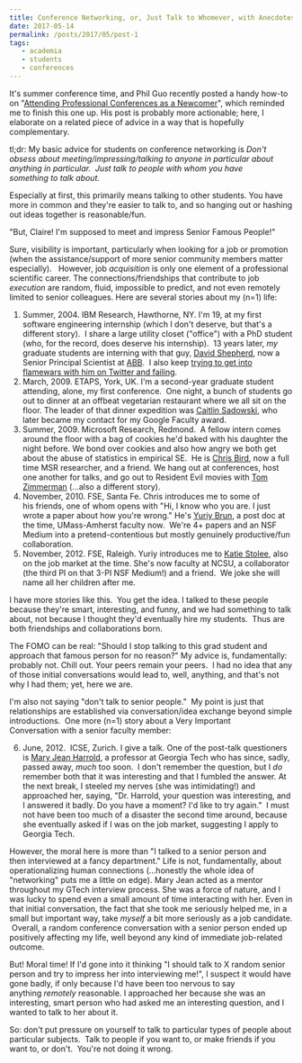 ```yaml
---
title: Conference Networking, or, Just Talk to Whomever, with Anecdotes
date: 2017-05-14
permalink: /posts/2017/05/post-1
tags: 
   - academia
   - students
   - conferences
---
```


It's summer conference time, and Phil Guo recently posted a handy how-to on "<a href="http://pgbovine.net/attending-conferences.htm">Attending Professional Conferences as a Newcomer</a>", which reminded me to finish this one up. His post is probably more actionable; here, I elaborate on a related piece of advice in a way that&nbsp;is hopefully complementary.&nbsp;<span id="selectionBoundary_1494784153446_23183101071139833" class="rangySelectionBoundary" style="line-height:0;display:none;"></span>

tl;dr: My basic advice for students on conference networking is&nbsp;<em>Don't obsess about meeting/impressing/talking to anyone in particular about anything in particular. &nbsp;Just&nbsp;talk to people with whom you have something&nbsp;to talk about.</em> <em>&nbsp;</em>

Especially at first, this primarily means talking to other&nbsp;students. You have more in common and they're easier to talk to,&nbsp;and so hanging out or hashing out&nbsp;ideas together is reasonable/fun.

"But, Claire! I'm supposed to meet and impress Senior Famous&nbsp;People!"

Sure, visibility is important, particularly&nbsp;when looking for a job or promotion (when the assistance/support of more senior community members matter especially). &nbsp; However, job <em>acquisition</em>&nbsp;is only one&nbsp;element&nbsp;of a professional scientific career. The connections/friendships that contribute to&nbsp;job <em>execution</em>&nbsp;are random, fluid, impossible to&nbsp;predict, and not even remotely limited to senior colleagues. Here are&nbsp;several&nbsp;stories about my (n=1) life:
<ol>
	<li>Summer, 2004. IBM Research, Hawthorne, NY. I'm 19, at my first software engineering internship (which I don't deserve, but that's a different story). &nbsp;I share a large utility closet ("office") with a PhD student (who, for the record, does deserve his internship). &nbsp;13 years later,&nbsp;<em>my</em> graduate students are&nbsp;interning with that guy, <a href="http://davidshepherd.weebly.com/">David Shepherd</a>, now a Senior Principal&nbsp;Scientist at <a href="http://www.abb.com/">ABB</a>. &nbsp;I also keep <a href="https://twitter.com/clegoues/status/852867754537476097">trying to get into flamewars with him on Twitter and failing</a>.</li>
	<li>March, 2009. ETAPS, York, UK. I'm a second-year graduate student attending, alone, my&nbsp;first conference. &nbsp;One night, a bunch of&nbsp;students go out to dinner at an offbeat vegetarian restaurant where we all sit on the floor.&nbsp;The leader of that dinner expedition was <a href="http://research.google.com/pubs/CaitlinSadowski.html">Caitlin Sadowski</a>, who later became my contact for my Google Faculty award.</li>
	<li>Summer, 2009. Microsoft Research, Redmond. &nbsp;A&nbsp;fellow intern comes around the floor with&nbsp;a bag&nbsp;of cookies he'd baked with his daughter the night before. We bond over cookies and also how&nbsp;angry we both get about the abuse&nbsp;of&nbsp;statistics in empirical SE. &nbsp;He is <a href="https://www.microsoft.com/en-us/research/people/cbird/">Chris Bird</a>, now a&nbsp;full time MSR researcher, and a friend. We hang out at conferences, host one another for talks, and go out to Resident Evil movies with <a href="http://thomas-zimmermann.com/">Tom Zimmerman</a> (...also a different story).</li>
	<li>November, 2010. FSE, Santa Fe. Chris&nbsp;introduces me to some of his&nbsp;friends, one of whom&nbsp;opens with "Hi, I know who you&nbsp;are. I just wrote a paper about how you're wrong." He's&nbsp;<a href="https://people.cs.umass.edu/~brun/">Yuriy Brun</a>, a post doc at the time,&nbsp;UMass-Amherst faculty now. &nbsp;We're 4+ papers and an NSF Medium into a pretend-contentious but mostly genuinely productive/fun collaboration.</li>
	<li>November, 2012. FSE, Raleigh. Yuriy introduces me to <a href="https://kstolee.github.io/">Katie Stolee</a>, also on the job market at the time. She's now faculty at NCSU, a collaborator (the third PI on that 3-PI NSF Medium!) and a friend. &nbsp;We joke she will name all her children after me.</li>
</ol>
I have more stories like this. &nbsp;You get the idea.&nbsp;I talked to these people because they're smart, interesting, and funny, and we had&nbsp;something&nbsp;to talk about, not because I thought they'd eventually hire my students. &nbsp;Thus are both friendships and collaborations born.

The&nbsp;FOMO can be real: "Should I stop talking&nbsp;to this grad student and approach that famous person for no reason?" My advice is, fundamentally: probably not. Chill out. Your peers&nbsp;remain&nbsp;your peers. &nbsp;I had no idea that any of&nbsp;those initial conversations would lead to, well, anything, and that's not why I had them; yet, here we are.

I'm also not saying "don't talk to senior&nbsp;people." &nbsp;My point is just that relationships are established&nbsp;via&nbsp;conversation/idea exchange beyond simple introductions. &nbsp;One more (n=1) story about a Very Important Conversation&nbsp;with&nbsp;a senior faculty member:

6. June, 2012. &nbsp;ICSE, Zurich. I give a talk. One of the post-talk questioners is <a href="https://en.wikipedia.org/wiki/Mary_Jean_Harrold">Mary Jean Harrold</a>, a professor&nbsp;at&nbsp;Georgia Tech who has since, sadly, passed&nbsp;away, <em>much&nbsp;</em>too soon. &nbsp;I don't remember the question, but I <em>do</em> remember both that it was interesting and that I fumbled the answer. At the next&nbsp;break,&nbsp;I steeled my nerves (she was intimidating!) and approached&nbsp;her, saying, "Dr. Harrold, your question was interesting, and I&nbsp;answered it&nbsp;badly. Do you have a moment? I'd like to try again." &nbsp;I must not have been too much of a disaster the second time around, because she eventually asked if I was on the job market, suggesting I apply to Georgia Tech.

However, the moral here&nbsp;is more than&nbsp;"I talked to&nbsp;a senior&nbsp;person and then&nbsp;interviewed at a fancy department." Life is&nbsp;not, fundamentally, about operationalizing human&nbsp;connections (...honestly the whole idea of "networking" puts me a little on edge). Mary Jean acted as a mentor throughout my GTech interview process. She was a force of nature, and I was lucky to spend even a small amount of time interacting with her. Even in that initial conversation, the fact that she took me seriously helped me, in a small but important way, take&nbsp;<em><em>myself</em>&nbsp;</em>a bit more&nbsp;seriously as a job candidate. <em>&nbsp;</em>Overall,&nbsp;a random conference conversation with a senior person ended up positively affecting my life, well beyond any kind of&nbsp;immediate job-related outcome.

But! Moral time! If I'd gone into it thinking "I should talk&nbsp;to X random&nbsp;senior person and try to impress her into interviewing me!", I suspect it would have gone badly, if only because I'd have been too nervous to say anything&nbsp;<em>remotely&nbsp;</em>reasonable.&nbsp;I approached her because&nbsp;she was an interesting, smart person who had&nbsp;asked me an interesting question, and I wanted to talk to her about&nbsp;it.

So: don't put pressure on yourself to talk to particular types of people about particular subjects. &nbsp;Talk to people if you want to, or make friends if you want to, or don't. &nbsp;You're not doing it wrong.